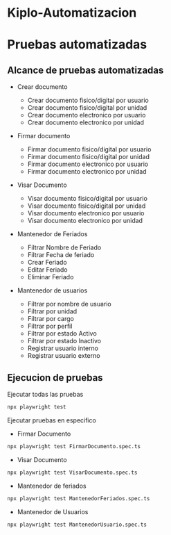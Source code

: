 # Kiplo-Automatizacion

# Pruebas automatizadas

## Alcance de pruebas automatizadas
- Crear documento
    - Crear documento fisico/digital por usuario
    - Crear documento fisico/digital por unidad
    - Crear documento electronico por usuario
    - Crear documento electronico por unidad
    
- Firmar documento
    - Firmar documento fisico/digital por usuario
    - Firmar documento fisico/digital por unidad
    - Firmar documento electronico por usuario
    - Firmar documento electronico por unidad

- Visar Documento
    - Visar documento fisico/digital por usuario
    - Visar documento fisico/digital por unidad
    - Visar documento electronico por usuario
    - Visar documento electronico por unidad

- Mantenedor de Feriados
    - Filtrar Nombre de Feriado
    - Filtrar Fecha de feriado
    - Crear Feriado
    - Editar Feriado
    - Eliminar Feriado

- Mantenedor de usuarios
    - Filtrar por nombre de usuario
    - Filtrar por unidad
    - Filtrar por cargo
    - Filtrar por perfil
    - Filtrar por estado Activo
    - Filtrar por estado Inactivo
    - Registrar usuario interno
    - Registrar usuario externo

## Ejecucion de pruebas
Ejecutar todas las pruebas
```bash
npx playwright test
```

Ejecutar pruebas en especifico
- Firmar Documento
```bash
npx playwright test FirmarDocumento.spec.ts
```

- Visar Documento
```bash
npx playwright test VisarDocumento.spec.ts
```

- Mantenedor de feriados
```bash
npx playwright test MantenedorFeriados.spec.ts
```

- Mantenedor de Usuarios
```bash
npx playwright test MantenedorUsuario.spec.ts
```
